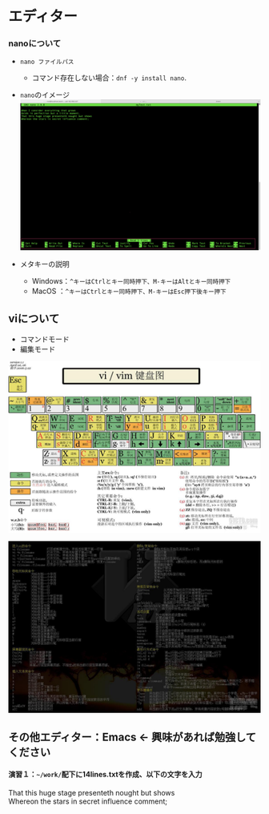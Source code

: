 # エディター



### nanoについて

 - `nano ファイルパス`
   - コマンド存在しない場合：`dnf -y install nano`.



 - `nano`のイメージ
![nanoイメージ](../asserts/image/nano.png)



 - メタキーの説明
   - Windows：`^キーはCtrlとキー同時押下、M-キーはAltとキー同時押下`
   - MacOS  ：`^キーはCtrlとキー同時押下、M-キーはEsc押下後キー押下`



## viについて



 - コマンドモード
 - 編集モード



![vimキー配置図](../asserts/image/vim_keyboard.jpg)



![vimヘルプ](../asserts/image/vim_help.jpg)



## その他エディター：Emacs ← 興味があれば勉強してください



#### 演習１：`~/work/`配下に14lines.txtを作成、以下の文字を入力

That this huge stage presenteth nought but shows  
Whereon the stars in secret influence comment;